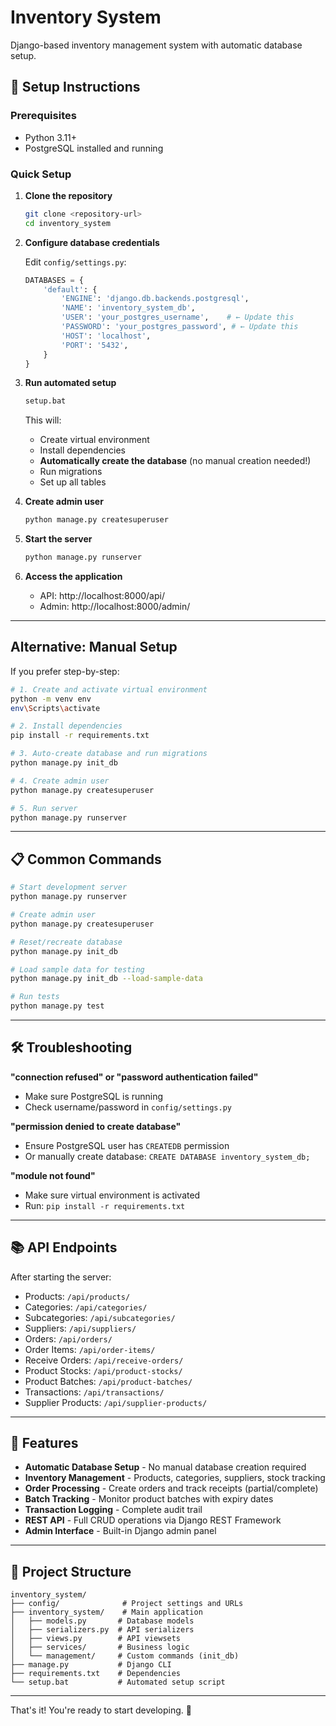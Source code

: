 # Inventory System

Django-based inventory management system with automatic database setup.

## 🚀 Setup Instructions

### Prerequisites

- Python 3.11+
- PostgreSQL installed and running

### Quick Setup

1. **Clone the repository**

   ```bash
   git clone <repository-url>
   cd inventory_system
   ```

2. **Configure database credentials**

   Edit `config/settings.py`:

   ```python
   DATABASES = {
       'default': {
           'ENGINE': 'django.db.backends.postgresql',
           'NAME': 'inventory_system_db',
           'USER': 'your_postgres_username',    # ← Update this
           'PASSWORD': 'your_postgres_password', # ← Update this
           'HOST': 'localhost',
           'PORT': '5432',
       }
   }
   ```

3. **Run automated setup**

   ```bash
   setup.bat
   ```

   This will:

   - Create virtual environment
   - Install dependencies
   - **Automatically create the database** (no manual creation needed!)
   - Run migrations
   - Set up all tables

4. **Create admin user**

   ```bash
   python manage.py createsuperuser
   ```

5. **Start the server**

   ```bash
   python manage.py runserver
   ```

6. **Access the application**
   - API: http://localhost:8000/api/
   - Admin: http://localhost:8000/admin/

---

## Alternative: Manual Setup

If you prefer step-by-step:

```bash
# 1. Create and activate virtual environment
python -m venv env
env\Scripts\activate

# 2. Install dependencies
pip install -r requirements.txt

# 3. Auto-create database and run migrations
python manage.py init_db

# 4. Create admin user
python manage.py createsuperuser

# 5. Run server
python manage.py runserver
```

---

## 📋 Common Commands

```bash
# Start development server
python manage.py runserver

# Create admin user
python manage.py createsuperuser

# Reset/recreate database
python manage.py init_db

# Load sample data for testing
python manage.py init_db --load-sample-data

# Run tests
python manage.py test
```

---

## 🛠️ Troubleshooting

**"connection refused" or "password authentication failed"**

- Make sure PostgreSQL is running
- Check username/password in `config/settings.py`

**"permission denied to create database"**

- Ensure PostgreSQL user has `CREATEDB` permission
- Or manually create database: `CREATE DATABASE inventory_system_db;`

**"module not found"**

- Make sure virtual environment is activated
- Run: `pip install -r requirements.txt`

---

## 📚 API Endpoints

After starting the server:

- Products: `/api/products/`
- Categories: `/api/categories/`
- Subcategories: `/api/subcategories/`
- Suppliers: `/api/suppliers/`
- Orders: `/api/orders/`
- Order Items: `/api/order-items/`
- Receive Orders: `/api/receive-orders/`
- Product Stocks: `/api/product-stocks/`
- Product Batches: `/api/product-batches/`
- Transactions: `/api/transactions/`
- Supplier Products: `/api/supplier-products/`

---

## 🎯 Features

- **Automatic Database Setup** - No manual database creation required
- **Inventory Management** - Products, categories, suppliers, stock tracking
- **Order Processing** - Create orders and track receipts (partial/complete)
- **Batch Tracking** - Monitor product batches with expiry dates
- **Transaction Logging** - Complete audit trail
- **REST API** - Full CRUD operations via Django REST Framework
- **Admin Interface** - Built-in Django admin panel

---

## 📁 Project Structure

```
inventory_system/
├── config/              # Project settings and URLs
├── inventory_system/    # Main application
│   ├── models.py       # Database models
│   ├── serializers.py  # API serializers
│   ├── views.py        # API viewsets
│   ├── services/       # Business logic
│   └── management/     # Custom commands (init_db)
├── manage.py           # Django CLI
├── requirements.txt    # Dependencies
└── setup.bat           # Automated setup script
```

---

That's it! You're ready to start developing. 🚀
